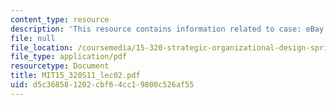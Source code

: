 ```yaml
---
content_type: resource
description: 'This resource contains information related to case: eBay.'
file: null
file_location: /coursemedia/15-320-strategic-organizational-design-spring-2011/d5c368581202cbf64cc19800c526af55_MIT15_320S11_lec02.pdf
file_type: application/pdf
resourcetype: Document
title: MIT15_320S11_lec02.pdf
uid: d5c36858-1202-cbf6-4cc1-9800c526af55
---
```

